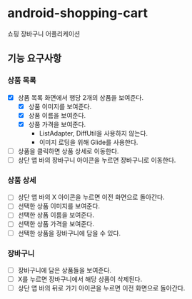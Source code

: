 # android-shopping-cart

쇼핑 장바구니 어플리케이션

## 기능 요구사항

### 상품 목록

- [x] 상품 목록 화면에서 행당 2개의 상품을 보여준다.
    - [x] 상품 이미지를 보여준다.
    - [x] 상품 이름을 보여준다.
    - [x] 상품 가격을 보여준다.
        - ListAdapter, DiffUtil을 사용하지 않는다.
        - 이미지 로딩을 위해 Glide를 사용한다.
- [ ] 상품을 클릭하면 상품 상세로 이동한다.
- [ ] 상단 앱 바의 장바구니 아이콘을 누르면 장바구니로 이동한다.

### 상품 상세

- [ ] 상단 앱 바의 X 아이콘을 누르면 이전 화면으로 돌아간다.
- [ ] 선택한 상품 이미지를 보여준다.
- [ ] 선택한 상품 이름을 보여준다.
- [ ] 선택한 상품 가격을 보여준다.
- [ ] 선택한 상품을 장바구니에 담을 수 있다.

### 장바구니

- [ ] 장바구니에 담은 상품들을 보여준다.
- [ ] X를 누르면 장바구니에서 해당 상품이 삭제된다.
- [ ] 상단 앱 바의 뒤로 가기 아이콘을 누르면 이전 화면으로 돌아간다.
